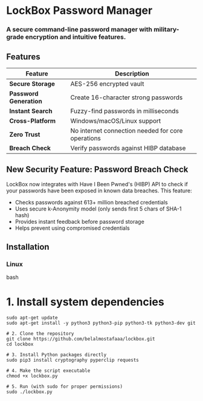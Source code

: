 # LockBox Password Manager

### A secure command-line password manager with military-grade encryption and intuitive features.

## Features

| Feature | Description |
|---------|-------------|
| **Secure Storage** | AES-256 encrypted vault |
| **Password Generation** | Create 16-character strong passwords |
| **Instant Search** | Fuzzy-find passwords in milliseconds |
| **Cross-Platform** | Windows/macOS/Linux support |
| **Zero Trust** | No internet connection needed for core operations |
| **Breach Check** | Verify passwords against HIBP database |

## New Security Feature: Password Breach Check

LockBox now integrates with Have I Been Pwned's (HIBP) API to check if your passwords have been exposed in known data breaches. This feature:

- Checks passwords against 613+ million breached credentials
- Uses secure k-Anonymity model (only sends first 5 chars of SHA-1 hash)
- Provides instant feedback before password storage
- Helps prevent using compromised credentials

## Installation

### Linux
bash
# 1. Install system dependencies
```
sudo apt-get update
sudo apt-get install -y python3 python3-pip python3-tk python3-dev git
```
```
# 2. Clone the repository
git clone https://github.com/belalmostafaaa/lockbox.git
cd lockbox
```
```
# 3. Install Python packages directly
sudo pip3 install cryptography pyperclip requests
```
```
# 4. Make the script executable
chmod +x lockbox.py
```
```
# 5. Run (with sudo for proper permissions)
sudo ./lockbox.py
```
